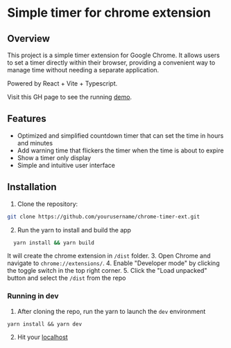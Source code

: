 # Simple timer for chrome extension
## Overview

This project is a simple timer extension for Google Chrome. It allows users to set a timer directly within their browser, providing a convenient way to manage time without needing a separate application.

Powered by React + Vite + Typescript.

Visit this GH page to see the running [demo](https://christian-crisologo-lrn.github.io/timer-chrome-ext/launcher.html).


## Features

- Optimized and simplified countdown timer that can set the time in hours and minutes
- Add warning time that flickers the timer when the time is about to expire
- Show a timer only display
- Simple and intuitive user interface

## Installation

1. Clone the repository:
  ```bash
  git clone https://github.com/yourusername/chrome-timer-ext.git
  ```
2. Run the yarn to install and build the app
  ```bash
    yarn install && yarn build
  ```
   It will create the chrome extension in `/dist` folder.
3. Open Chrome and navigate to `chrome://extensions/`.
4. Enable "Developer mode" by clicking the toggle switch in the top right corner.
5. Click the "Load unpacked" button and select the `/dist` from the repo

### Running in dev
1. After cloning the repo, run the yarn to launch the `dev` environment
  ```
  yarn install && yarn dev
  ```
2. Hit your [localhost](http://localhost:5173/timer-chrome-ext/) 



